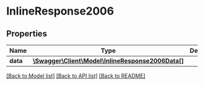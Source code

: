 # InlineResponse2006

## Properties
Name | Type | Description | Notes
------------ | ------------- | ------------- | -------------
**data** | [**\Swagger\Client\Model\InlineResponse2006Data[]**](InlineResponse2006Data.md) |  | [optional] 

[[Back to Model list]](../README.md#documentation-for-models) [[Back to API list]](../README.md#documentation-for-api-endpoints) [[Back to README]](../README.md)

